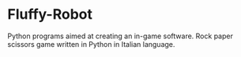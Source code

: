 # Fluffy-Robot
Python programs aimed at creating an in-game software.
Rock paper scissors game written in Python in Italian language.

